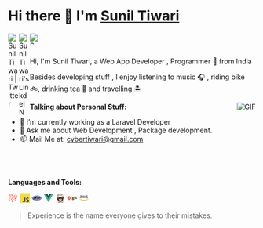 # Hi there 👋 I'm <a href="https://github.com/CyberTiwari">Sunil Tiwari</a>
<a href="https://twitter.com/CyberTiwari">
  <img align="left" alt=" Sunil Tiwari | Twitter" width="22px" src="https://cdn.jsdelivr.net/npm/simple-icons@v3/icons/twitter.svg" />
</a>
<a href="https://www.linkedin.com/in/cybertiwari//">
  <img align="left" alt="Sunil Tiwari's LinkdeIN" width="22px" src="https://cdn.jsdelivr.net/npm/simple-icons@v3/icons/linkedin.svg" />
</a>
<a href="https://www.instagram.com/cybertiwari/">
  <img align="left" alt="Sunil Tiwari's Instagram" width="22px" height="22px" src="https://cdn.jsdelivr.net/npm/simple-icons@v3/icons/instagram.svg" />
</a>
<br />
<br />

Hi, I'm Sunil Tiwari, a Web App Developer , Programmer 🚀 from India

Besides developing stuff , I enjoy listening to music 🎧 , riding bike :bike:, drinking tea :tea: and travelling 🏝️ 

<img align="right" alt="GIF" src="https://i.gifer.com/OOqm.gif" />

**Talking about Personal Stuff:**

- 🔭 I’m currently working as a Laravel Developer
- 💬 Ask me about Web Development , Package development.
- 📫 Mail Me at: <a href="mailto:cybertiwari@gmail.com">cybertiwari@gmail.com</a>

&nbsp;
<br>
<br>
<br>
**Languages and Tools:**

<code><img height="20" src="https://raw.githubusercontent.com/github/explore/80688e429a7d4ef2fca1e82350fe8e3517d3494d/topics/laravel/laravel.png"></code>
<code><img height="20" src="https://raw.githubusercontent.com/github/explore/80688e429a7d4ef2fca1e82350fe8e3517d3494d/topics/javascript/javascript.png"></code>
<code><img height="20" src="https://raw.githubusercontent.com/github/explore/80688e429a7d4ef2fca1e82350fe8e3517d3494d/topics/php/php.png"></code>
<code><img height="20" src="https://raw.githubusercontent.com/github/explore/80688e429a7d4ef2fca1e82350fe8e3517d3494d/topics/vue/vue.png"></code>
<code><img height="20" src="https://raw.githubusercontent.com/github/explore/80688e429a7d4ef2fca1e82350fe8e3517d3494d/topics/composer/composer.png"></code>
<code><img height="20" src="https://raw.githubusercontent.com/github/explore/80688e429a7d4ef2fca1e82350fe8e3517d3494d/topics/git/git.png"></code>
<code><img height="20" src="https://raw.githubusercontent.com/github/explore/80688e429a7d4ef2fca1e82350fe8e3517d3494d/topics/aws/aws.png"></code>



> Experience is the name everyone gives to their mistakes.

